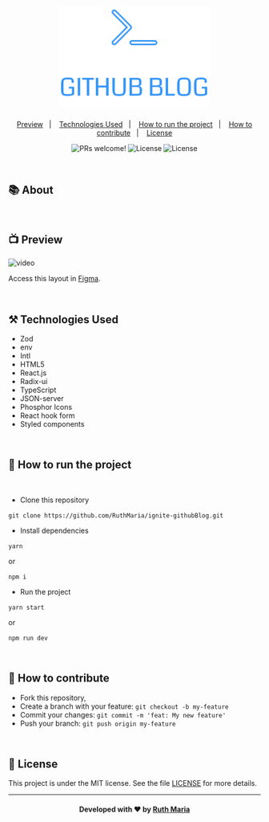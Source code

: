 <h1 align="center">
    <img alt="Logo Repository" src="./src/assets/logo.svg" width="300px" />
</h1>

<p align="center">
  <a href="#execution">Preview</a>&nbsp;&nbsp;&nbsp;|&nbsp;&nbsp;&nbsp;
  <a href="#technologies">Technologies Used</a>&nbsp;&nbsp;&nbsp;|&nbsp;&nbsp;&nbsp;
  <a href="#run">How to run the project</a>&nbsp;&nbsp;&nbsp;|&nbsp;&nbsp;&nbsp;
  <a href="#contribute">How to contribute</a>&nbsp;&nbsp;&nbsp;|&nbsp;&nbsp;&nbsp;
  <a href="#license">License</a>
</p>

<p align="center">
 <img src="https://img.shields.io/static/v1?label=PRs&message=welcome&color=00B37E&labelColor=000000" alt="PRs welcome!" />

  <img alt="License" src="https://img.shields.io/badge/Made%20by-Ruth%20Maria-00B37E">

  <img alt="License" src="https://img.shields.io/static/v1?label=license&message=MIT&color=00B37E&labelColor=000000">
</p>

<br>

## :books: About

<a id="execution"></a><br>

## :tv: Preview

![video](./src/assets/video.gif)

Access this layout in [Figma](<https://www.figma.com/file/JWAnRsIahzK1FSPDHlQkj7/GitHub-Blog-(Community)?node-id=0%3A1&t=OeIxyVmLVYW9cD8z-0>).

<a id="technologies"></a><br>

## ⚒️ Technologies Used

- Zod
- env
- Intl
- HTML5
- React.js
- Radix-ui
- TypeScript
- JSON-server
- Phosphor Icons
- React hook form
- Styled components

<a id="run"></a><br>

## 🚀 How to run the project

<br>

- Clone this repository

```
git clone https://github.com/RuthMaria/ignite-githubBlog.git
```

- Install dependencies

```
yarn
```

or

```
npm i
```

- Run the project

```
yarn start
```

or

```
npm run dev
```

<br>

## 🎯 How to contribute

- Fork this repository,
- Create a branch with your feature: `git checkout -b my-feature`
- Commit your changes: `git commit -m 'feat: My new feature'`
- Push your branch: `git push origin my-feature`

<a id="license"></a><br>

## :memo: License

This project is under the MIT license. See the file [LICENSE](LICENSE) for more details.

---

<h4 align="center">
    Developed with ❤️ by <a href="https://www.linkedin.com/in/ruth-maria-9b256071/" target="_blank">Ruth Maria</a>
</h4>
